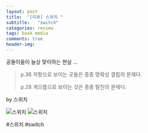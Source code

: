 ```yaml
---
layout: post
title:  "[리뷰] 스위치 "
subtitle:   "switch"
categories: review
tags: book media 
comments: true
header-img: 
---
```


공돌이들이 늘상 맞이하는 현실 ... 

> p.36 저항으로 보이는 곳들은 종종 명확성 결핍의 문제다.
>
> p.28 게으름으로 보이는 것은 종종 탈진의 문제다.
  
by 스위치

![스위치](https://youngsungson.github.io/assets/img/review/20150503-review-book1.jpg)
![스위치](https://youngsungson.github.io/assets/img/review/20150503-review-book2.jpg)

#스위치 #switch

